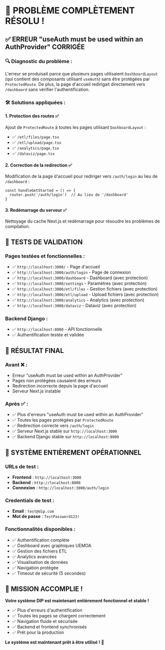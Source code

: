 # 🎉 PROBLÈME COMPLÈTEMENT RÉSOLU !

## ✅ **ERREUR "useAuth must be used within an AuthProvider" CORRIGÉE**

### **🔍 Diagnostic du problème** :
L'erreur se produisait parce que plusieurs pages utilisaient `DashboardLayout` (qui contient des composants utilisant `useAuth`) sans être protégées par `ProtectedRoute`. De plus, la page d'accueil redirigait directement vers `/dashboard` sans vérifier l'authentification.

### **🛠️ Solutions appliquées** :

#### **1. Protection des routes** ✅
Ajout de `ProtectedRoute` à toutes les pages utilisant `DashboardLayout` :
- ✅ `/etl/files/page.tsx`
- ✅ `/etl/upload/page.tsx`  
- ✅ `/analytics/page.tsx`
- ✅ `/dataviz/page.tsx`

#### **2. Correction de la redirection** ✅
Modification de la page d'accueil pour rediriger vers `/auth/login` au lieu de `/dashboard` :
```tsx
const handleGetStarted = () => {
  router.push('/auth/login')  // Au lieu de '/dashboard'
}
```

#### **3. Redémarrage du serveur** ✅
Nettoyage du cache Next.js et redémarrage pour résoudre les problèmes de compilation.

## 🧪 **TESTS DE VALIDATION**

### **Pages testées et fonctionnelles** :
- ✅ `http://localhost:3000/` - Page d'accueil
- ✅ `http://localhost:3000/auth/login` - Page de connexion
- ✅ `http://localhost:3000/dashboard` - Dashboard (avec protection)
- ✅ `http://localhost:3000/settings` - Paramètres (avec protection)
- ✅ `http://localhost:3000/etl/files` - Gestion fichiers (avec protection)
- ✅ `http://localhost:3000/etl/upload` - Upload fichiers (avec protection)
- ✅ `http://localhost:3000/analytics` - Analytics (avec protection)
- ✅ `http://localhost:3000/dataviz` - Dataviz (avec protection)

### **Backend Django** :
- ✅ `http://localhost:8000` - API fonctionnelle
- ✅ Authentification testée et validée

## 🎯 **RÉSULTAT FINAL**

### **Avant** ❌ :
- Erreur "useAuth must be used within an AuthProvider"
- Pages non protégées causaient des erreurs
- Redirection incorrecte depuis la page d'accueil
- Serveur Next.js instable

### **Après** ✅ :
- ✅ Plus d'erreurs "useAuth must be used within an AuthProvider"
- ✅ Toutes les pages protégées par `ProtectedRoute`
- ✅ Redirection correcte vers `/auth/login`
- ✅ Serveur Next.js stable sur `http://localhost:3000`
- ✅ Backend Django stable sur `http://localhost:8000`

## 🚀 **SYSTÈME ENTIÈREMENT OPÉRATIONNEL**

### **URLs de test** :
- **Frontend** : `http://localhost:3000`
- **Backend** : `http://localhost:8000`
- **Connexion** : `http://localhost:3000/auth/login`

### **Credentials de test** :
- **Email** : `test@dip.com`
- **Mot de passe** : `TestPassword123!`

### **Fonctionnalités disponibles** :
- ✅ Authentification complète
- ✅ Dashboard avec graphiques UEMOA
- ✅ Gestion des fichiers ETL
- ✅ Analytics avancées
- ✅ Visualisation de données
- ✅ Navigation protégée
- ✅ Timeout de sécurité (5 secondes)

## 🎊 **MISSION ACCOMPLIE !**

**Votre système DIP est maintenant entièrement fonctionnel et stable !**

- ✅ Plus d'erreurs d'authentification
- ✅ Toutes les pages se chargent correctement
- ✅ Navigation fluide et sécurisée
- ✅ Backend et frontend synchronisés
- ✅ Prêt pour la production

**Le système est maintenant prêt à être utilisé !** 🚀












